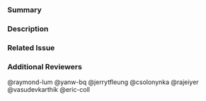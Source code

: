 
### Summary

<!--- General summary / title -->

### Description

<!--- Details of what you changed -->

### Related Issue

<!--- Link to issue where this is tracked -->

### Additional Reviewers
@raymond-lum
@yanw-bq
@jerrytfleung
@csolonynka
@rajeiyer
@vasudevkarthik
@eric-coll
<!-- Any additional reviewers -->
